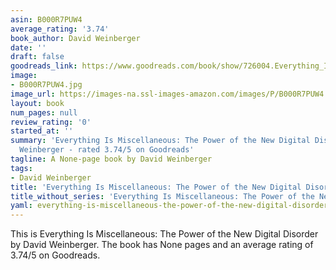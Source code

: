 ```yaml
---
asin: B000R7PUW4
average_rating: '3.74'
book_author: David Weinberger
date: ''
draft: false
goodreads_link: https://www.goodreads.com/book/show/726004.Everything_Is_Miscellaneous
image:
- B000R7PUW4.jpg
image_url: https://images-na.ssl-images-amazon.com/images/P/B000R7PUW4.01._SCLZZZZZZZ.jpg
layout: book
num_pages: null
review_rating: '0'
started_at: ''
summary: 'Everything Is Miscellaneous: The Power of the New Digital Disorder by David
  Weinberger - rated 3.74/5 on Goodreads'
tagline: A None-page book by David Weinberger
tags:
- David Weinberger
title: 'Everything Is Miscellaneous: The Power of the New Digital Disorder'
title_without_series: 'Everything Is Miscellaneous: The Power of the New Digital Disorder'
yaml: everything-is-miscellaneous-the-power-of-the-new-digital-disorder
---
```


This is Everything Is Miscellaneous: The Power of the New Digital Disorder by David Weinberger. The book has None pages and an average rating of 3.74/5 on Goodreads.